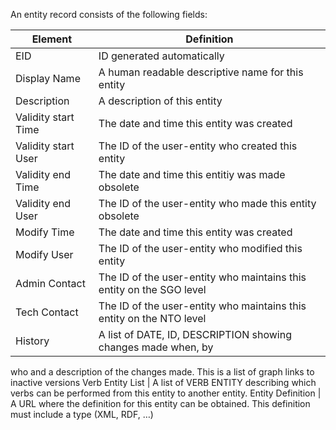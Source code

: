 An entity record consists of the following fields:

Element | Definition
-------- | ---------
EID | ID generated automatically
Display Name | A human readable descriptive name for this entity
Description | A description of this entity
Validity start Time | The date and time this entity was created
Validity start User | The ID of the user-entity who created this entity
Validity end Time | The date and time this entitiy was made obsolete
Validity end User | The ID of the user-entity who made this entity obsolete
Modify Time | The date and time this entity was created
Modify User | The ID of the user-entity who modified this entity
Admin Contact | The ID of the user-entity who maintains this entity on the SGO level
Tech Contact | The ID of the user-entity who maintains this entity on the NTO level
History | A list of DATE, ID, DESCRIPTION showing changes made when, by 
who and a description of the changes made. This is a list of  graph links to inactive versions 
Verb Entity List | A list of VERB ENTITY describing which verbs can be 
performed from this entity to another entity. 
Entity Definition | A URL where the definition for this entity can be obtained. This definition must include a type (XML, RDF, …)
